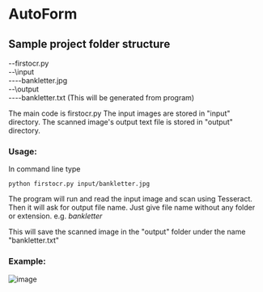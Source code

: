 # AutoForm

## Sample project folder structure


--firstocr.py<br>
--\input<br>
----bankletter.jpg<br>
--\output<br>
----bankletter.txt (This will be generated from program)<br>


The main code is firstocr.py
The input images are stored in "input" directory.
The scanned image's output text file is stored in "output" directory.

### Usage:

In command line type

`python firstocr.py input/bankletter.jpg`

The program will run and read the input image and scan using Tesseract. Then it will ask for output file name. Just give file name without any folder or extension. 
e.g. *bankletter*

This will save the scanned image in the "output" folder under the name "bankletter.txt"

### Example:


![image](https://user-images.githubusercontent.com/5920239/127966984-bbdbc032-5cb4-4a1c-9457-a177c869f4f4.png)

